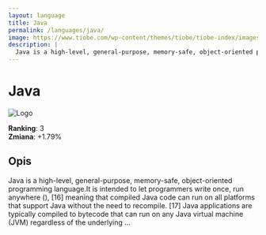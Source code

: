 ```yaml
---
layout: language
title: Java
permalink: /languages/java/
image: https://www.tiobe.com/wp-content/themes/tiobe/tiobe-index/images/Java.png
description: |
  Java is a high-level, general-purpose, memory-safe, object-oriented programming language.It is intended to let programmers write once, run anywhere (), [16] meaning that compiled Java code can run on all platforms that support Java without the need to recompile. [17] Java applications are typically compiled to bytecode that can run on any Java virtual machine (JVM) regardless of the underlying ...
---
```


# Java

![Logo](https://www.tiobe.com/wp-content/themes/tiobe/tiobe-index/images/Java.png)

**Ranking**: 3  
**Zmiana**: +1.79%    

## Opis

Java is a high-level, general-purpose, memory-safe, object-oriented programming language.It is intended to let programmers write once, run anywhere (), [16] meaning that compiled Java code can run on all platforms that support Java without the need to recompile. [17] Java applications are typically compiled to bytecode that can run on any Java virtual machine (JVM) regardless of the underlying ...
